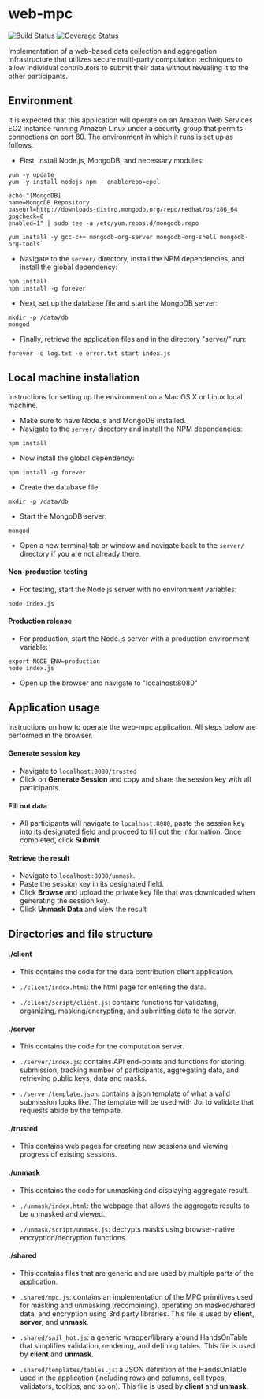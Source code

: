 # web-mpc

[![Build Status](https://travis-ci.org/Boston-Women-Work/data-aggregator.svg?branch=master)](https://travis-ci.org/Boston-Women-Work/data-aggregator)
[![Coverage Status](https://coveralls.io/repos/github/Boston-Women-Work/data-aggregator/badge.svg?branch=angular)](https://coveralls.io/github/Boston-Women-Work/data-aggregator?branch=angular)

Implementation of a web-based data collection and aggregation infrastructure that utilizes secure multi-party computation techniques to allow individual contributors to submit their data without revealing it to the other participants.


## Environment

It is expected that this application will operate on an Amazon Web Services EC2 instance running Amazon Linux under a security group that permits connections on port 80. The environment in which it runs is set up as follows.

* First, install Node.js, MongoDB, and necessary modules:
```
yum -y update
yum -y install nodejs npm --enablerepo=epel
```
```
echo "[MongoDB]
name=MongoDB Repository
baseurl=http://downloads-distro.mongodb.org/repo/redhat/os/x86_64
gpgcheck=0
enabled=1" | sudo tee -a /etc/yum.repos.d/mongodb.repo
```
```
yum install -y gcc-c++ mongodb-org-server mongodb-org-shell mongodb-org-tools`
```
* Navigate to the `server/` directory, install the NPM dependencies, and install the global dependency:
```
npm install
npm install -g forever
```
* Next, set up the database file and start the MongoDB server:
```
mkdir -p /data/db
mongod
```
* Finally, retrieve the application files and in the directory "server/" run:
```
forever -o log.txt -e error.txt start index.js
```

## Local machine installation

Instructions for setting up the environment on a Mac OS X or Linux local machine.

* Make sure to have Node.js and MongoDB installed.
* Navigate to the `server/` directory and install the NPM dependencies:
```
npm install
```
* Now install the global dependency:
```
npm install -g forever
```
* Create the database file:
```
mkdir -p /data/db
```
* Start the MongoDB server:
```
mongod
```
* Open a new terminal tab or window and navigate back to the `server/` directory if you are not already there.

#### Non-production testing

* For testing, start the Node.js server with no environment variables:
```
node index.js
```

#### Production release

* For production, start the Node.js server with a production environment variable:
```
export NODE_ENV=production
node index.js
```
* Open up the browser and navigate to "localhost:8080"

## Application usage

Instructions on how to operate the web-mpc application. All steps below are performed in the browser.

#### Generate session key

* Navigate to `localhost:8080/trusted`
* Click on **Generate Session** and copy and share the session key with all participants.

#### Fill out data

* All participants will navigate to `localhost:8080`, paste the session key into its designated field and proceed to fill out the information. Once completed, click **Submit**.

#### Retrieve the result

* Navigate to `localhost:8080/unmask`.
* Paste the session key in its designated field.
* Click **Browse** and upload the private key file that was downloaded when generating the session key.
* Click **Unmask Data** and view the result

## Directories and file structure

#### ./client

* This contains the code for the data contribution client application.

* `./client/index.html`: the html page for entering the data.

* `./client/script/client.js`: contains functions for validating, organizing, masking/encrypting, and submitting data to the server.

#### ./server

* This contains the code for the computation server.

* `./server/index.js`: contains API end-points and functions for storing submission, tracking number of participants, aggregating data, and retrieving public keys, data and masks. 

* `./server/template.json`: contains a json template of what a valid submission looks like. The template will be used with Joi to validate that requests abide by the template. 

#### ./trusted

* This contains web pages for creating new sessions and viewing progress of existing sessions.

#### ./unmask

* This contains the code for unmasking and displaying aggregate result.

* `./unmask/index.html`: the webpage that allows the aggregate results to be unmasked and viewed.

* `./unmask/script/unmask.js`: decrypts masks using browser-native encryption/decryption functions.

#### ./shared

* This contains files that are generic and are used by multiple parts of the application.

* `.shared/mpc.js`: contains an implementation of the MPC primitives used for masking and unmasking (recombining), operating on masked/shared data, and encryption using 3rd party libraries. This file is used by **client**, **server**, and **unmask**.

* `.shared/sail_hot.js`: a generic wrapper/library around HandsOnTable that simplifies validation, rendering, and defining tables. This file is used by **client** and **unmask**.

* `.shared/templates/tables.js`: a JSON definition of the HandsOnTable used in the application (including rows and columns, cell types, validators, tooltips, and so on). This file is used by **client** and **unmask**.
